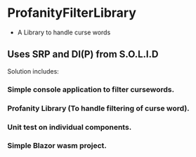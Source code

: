 # ProfanityFilterLibrary
* A Library to handle curse words

## Uses SRP and DI(P) from S.O.L.I.D

Solution includes:
### Simple console application to filter cursewords.
### Profanity Library (To handle filtering of curse word).
### Unit test on individual components.
### Simple Blazor wasm project.

